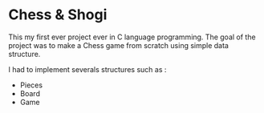
<link rel="stylesheet" href="../../stylesheets/toc-tables.css">

# Chess & Shogi

This my first ever project ever in C language programming. The goal of the project was to make a Chess game from scratch using simple data structure.

I had to implement severals structures such as :
- Pieces
- Board
- Game